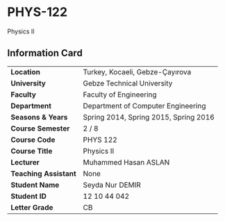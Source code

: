 # PHYS-122
Physics II

## Information Card
| | |
| --- | --- |
| **Location** | Turkey, Kocaeli, Gebze-Çayırova |
| **University** | Gebze Technical University |
| **Faculty** | Faculty of Engineering |
| **Department** | Department of Computer Engineering |
| **Seasons & Years** | Spring 2014, Spring 2015, Spring 2016 |
| **Course Semester** | 2 / 8 |
| **Course Code** | PHYS 122 |
| **Course Title** | Physics II |
| **Lecturer** | Muhammed Hasan ASLAN |
| **Teaching Assistant** | None |
| **Student Name** | Seyda Nur DEMIR |
| **Student ID** | 12 10 44 042 |
| **Letter Grade** | CB |
